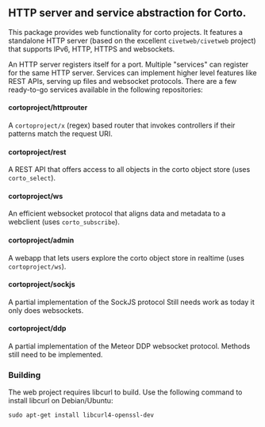## HTTP server and service abstraction for Corto.
This package provides web functionality for corto projects. It features a standalone HTTP server (based on the excellent `civetweb/civetweb` project) that supports IPv6, HTTP, HTTPS and websockets.

An HTTP server registers itself for a port. Multiple "services" can register for the same HTTP server. Services can implement higher level features like REST APIs, serving up files and websocket protocols. There are a few ready-to-go services available in the following repositories:

#### cortoproject/httprouter
A `cortoproject/x` (regex) based router that invokes controllers if their patterns match the request URI.

#### cortoproject/rest
A REST API that offers access to all objects in the corto object store (uses `corto_select`).

#### cortoproject/ws
An efficient websocket protocol that aligns data and metadata to a webclient (uses `corto_subscribe`).

#### cortoproject/admin
A webapp that lets users explore the corto object store in realtime (uses `cortoproject/ws`).

#### cortoproject/sockjs
A partial implementation of the SockJS protocol Still needs work as today it only does websockets.

#### cortoproject/ddp
A partial implementation of the Meteor DDP websocket protocol. Methods still need to be implemented.

### Building 
The web project requires libcurl to build. Use the following command to install libcurl on Debian/Ubuntu:
```
sudo apt-get install libcurl4-openssl-dev
```
